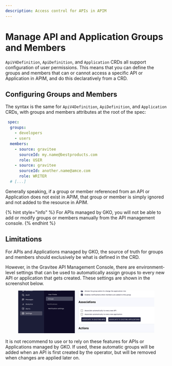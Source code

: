 ```yaml
---
description: Access control for APIs in APIM
---
```


# Manage API and Application Groups and Members

`ApiV4Definition`, `ApiDefinition`, and `Application` CRDs all support configuration of user permissions. This means that you can define the groups and members that can or cannot access a specific API or Application in APIM, and do this declaratively from a CRD.

## Configuring Groups and Members

The syntax is the same for `ApiV4Definition`, `ApiDefinition`, and `Application` CRDs, with groups and members attributes at the root of the spec:

```yaml
 spec:
  groups:
    - developers
    - users
  members:
    - source: gravitee
      sourceId: my.name@bestproducts.com
      role: USER
    - source: gravitee
      sourceId: another.name@amce.com
      role: WRITER
  # [...]
```

Generally speaking, if a group or member referenced from an API or Application does not exist in APIM, that group or member is simply ignored and not added to the resource in APIM.

{% hint style="info" %}
For APIs managed by GKO, you will not be able to add or modify groups or members manually from the API management console.
{% endhint %}

## Limitations

For APIs and Applications managed by GKO, the source of truth for groups and members should exclusively be what is defined in the CRD.

However, in the Gravitee API Management Console, there are environment-level settings that can be used to automatically assign groups to every new API or application that gets created. These settings are shown in the screenshot below.

<figure><img src="../../4.4/.gitbook/assets/image (16).png" alt=""><figcaption></figcaption></figure>

It is not recommend to use or to rely on these features for APIs or Applications managed by GKO. If used, these automatic groups will be added when an API is first created by the operator, but will be removed when changes are applied later on.
